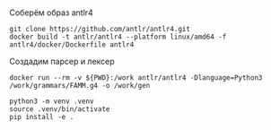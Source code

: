 #



Соберём образ antlr4
```shell
git clone https://github.com/antlr/antlr4.git
docker build -t antlr/antlr4 --platform linux/amd64 -f antlr4/docker/Dockerfile antlr4
```


Создадим парсер и лексер
```shell
docker run --rm -v ${PWD}:/work antlr/antlr4 -Dlanguage=Python3 /work/grammars/FAMM.g4 -o /work/gen
```

```shell
python3 -m venv .venv
source .venv/bin/activate
pip install -e .
```
